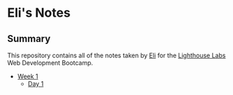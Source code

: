 # Eli's Notes

## Summary 

This repository contains all of the notes taken by [Eli](https://github.com/eliks93) for the [Lighthouse Labs](Uhttps://www.lighthouselabs.ca/RL) Web Development Bootcamp.

* [Week 1](/Week_1)
  * [Day 1](/Week_1/Day_1)
